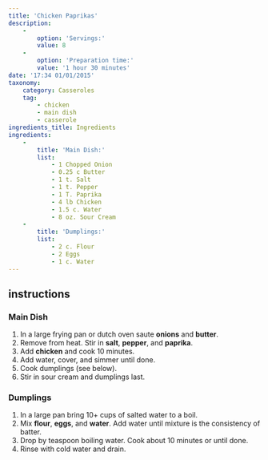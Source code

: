 ```yaml
---
title: 'Chicken Paprikas'
description:
    -
        option: 'Servings:'
        value: 8
    -
        option: 'Preparation time:'
        value: '1 hour 30 minutes'
date: '17:34 01/01/2015'
taxonomy:
    category: Casseroles
    tag:
        - chicken
        - main dish
        - casserole
ingredients_title: Ingredients
ingredients:
    -
        title: 'Main Dish:'
        list:
            - 1 Chopped Onion
            - 0.25 c Butter
            - 1 t. Salt
            - 1 t. Pepper
            - 1 T. Paprika
            - 4 lb Chicken
            - 1.5 c. Water
            - 8 oz. Sour Cream
    -
        title: 'Dumplings:'
        list:
            - 2 c. Flour
            - 2 Eggs
            - 1 c. Water
---
```


## instructions
### Main Dish
1. In a large frying pan or dutch oven saute **onions** and **butter**.
1. Remove from heat. Stir in **salt**, **pepper**, and **paprika**.
1. Add **chicken** and cook 10 minutes.
1. Add water, cover, and simmer until done.
1. Cook dumplings (see below).
1. Stir in sour cream and dumplings last.

### Dumplings
1. In a large pan bring 10+ cups of salted water to a boil.
1. Mix **flour**, **eggs**, and **water**. Add water until mixture is the consistency of batter.
1. Drop by teaspoon boiling water. Cook about 10 minutes or until done.
1. Rinse with cold water and drain.
